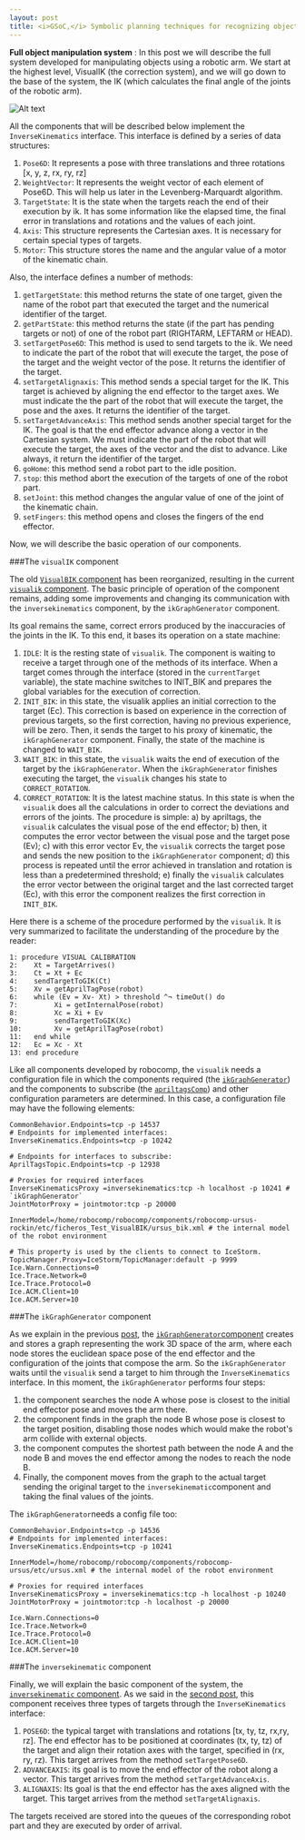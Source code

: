 ```yaml
---
layout: post
title: <i>GSoC,</i> Symbolic planning techniques for recognizing objects domestic <p>#5</p>
---
```


**Full object manipulation system** : In this post we will describe the full system developed for manipulating objects using a robotic arm. We start at the highest level, VisualIK (the correction system), and we will go down to the base of the system, the IK (which calculates the final angle of the joints of the robotic arm).

![Alt text](https://github.com/mercedes92/VisualIKExperiment/blob/master/images/Dibujo%20sin%20t%C3%ADtulo.png?raw=true)

All the components that will be described below implement the `InverseKinematics` interface. This interface is defined by a series of data structures:

1. `Pose6D`: It represents a pose with three translations and three rotations [x, y, z, rx, ry, rz]
2. `WeightVector`: It represents the weight vector of each element of Pose6D. This will help us later in the Levenberg-Marquardt algorithm.
3. `TargetState`: It is the state when the targets reach the end of their execution by ik. It has some information like the elapsed time, the final error in translations and rotations and the values of each joint.
4. `Axis`: This structure represents the Cartesian axes. It is necessary for certain special types of targets.
5. `Motor`: This structure stores the name and the angular value of a motor of the kinematic chain.

Also, the interface defines a number of methods:

1. `getTargetState`: this method returns the state of one target, given the name of the robot part that executed the target and the numerical identifier of the target.
2. `getPartState`: this method returns the state (if the part has pending targets or not) of one of the robot part (RIGHTARM, LEFTARM or HEAD).
3. `setTargetPose6D`: This method is used to send targets to the ik. We need to indicate the part of the robot that will execute the target, the pose of the target and the weight vector of the pose. It returns the identifier of the target.
4. `setTargetAlignaxis`: This method sends a special target for the IK. This target is achieved by aligning the end effector to the target axes. We must indicate the the part of the robot that will execute the target, the pose and the axes. It returns the identifier of the target.
5. `setTargetAdvanceAxis`: This method sends another special target for the IK. The goal is that the end effector advance along a vector in the Cartesian system. We must indicate the part of the robot that will execute the target, the axes of the vector and the dist to advance. Like always, it return the identifier of the target.
6. `goHome`: this method send a robot part to the idle position.
7. `stop`: this method abort the execution of the targets of one of the robot part.
8. `setJoint`: this method changes the angular value of one of the joint of the kinematic chain.
9. `setFingers`: this method opens and closes the fingers of the end effector.

Now, we will describe the basic operation of our components.

###The `visualIK` component

The old [`VisualBIK` component](http://robocomp.github.io/website/2015/06/17/mercedes3.html) has been reorganized, resulting in the current [`visualik` component](https://github.com/robocomp/robocomp-ursus/tree/master/components/visualik). The basic principle of operation of the component remains, adding some improvements and changing its communication with the `inversekinematics` component, by the `ikGraphGenerator` component.

Its goal remains the same, correct errors produced by the inaccuracies of the joints in the IK. To this end, it bases its operation on a state machine:

1. `IDLE`: It is the resting state of `visualik`. The component is waiting to receive a target through one of the methods of its interface. When a target comes through the interface (stored in the `currentTarget` variable), the state machine switches to INIT_BIK and prepares the global variables for the execution of correction.
2. `INIT_BIK`: in this state, the visualik applies an initial correction to the target (Ec). This correction is based on experience in the correction of previous targets, so the first correction, having no previous experience, will be zero. Then, it sends the target to his proxy of kinematic, the `ikGraphGenerator` component. Finally, the state of the machine is changed to `WAIT_BIK`.
3. `WAIT_BIK`: in this state, the `visualik` waits the end of execution of the target by the `ikGraphGenerator`. When the `ikGraphGenerator` finishes executing the target, the `visualik` changes his state to `CORRECT_ROTATION`.
4. `CORRECT_ROTATION`: It is the latest machine status. In this state is when the `visualik` does all the calculations in order to correct the deviations and errors of the joints. The procedure is simple: a) by apriltags, the `visualik` calculates the visual pose of the end effector; b) then, it computes the error vector between the visual pose and the target pose (Ev); c) with this error vector Ev, the `visualik` corrects the target pose and sends the new position to the `ikGraphGenerator` component; d) this process is repeated until the error achieved in translation and rotation is less than a predetermined threshold; e) finally the `visualik` calculates the error vector between the original target and the last corrected target (Ec), with this error the component realizes the first correction in `INIT_BIK`.

Here there is a scheme of the procedure performed by the `visualik`. It is very summarized to facilitate the understanding of the procedure by the reader:

    1: procedure VISUAL CALIBRATION
    2:    Xt = TargetArrives()
    3:    Ct = Xt + Ec
    4:    sendTargetToGIK(Ct)
    5:    Xv = getAprilTagPose(robot)
    6:    while (Ev = Xv- Xt) > threshold ^¬ timeOut() do
    7:         Xi = getInternalPose(robot)
    8:         Xc = Xi + Ev
    9:         sendTargetToGIK(Xc)
    10:        Xv = getAprilTagPose(robot)
    11:   end while
    12:   Ec = Xc - Xt
    13: end procedure
    
Like all components developed by robocomp, the `visualik` needs a configuration file in which the components required (the [`ikGraphGenerator`](https://github.com/robocomp/robocomp-ursus/tree/master/components/ikGraphGenerator)) and the components to subscribe (the [`apriltagsComp`](https://github.com/robocomp/robocomp-robolab/tree/master/components/apriltagsComp)) and other configuration parameters are determined. In this case, a configuration file may have the following elements:

    CommonBehavior.Endpoints=tcp -p 14537
    # Endpoints for implemented interfaces:
    InverseKinematics.Endpoints=tcp -p 10242
    
    # Endpoints for interfaces to subscribe:
    AprilTagsTopic.Endpoints=tcp -p 12938
    
    # Proxies for required interfaces
    InverseKinematicsProxy =inversekinematics:tcp -h localhost -p 10241 # `ikGraphGenerator`
    JointMotorProxy = jointmotor:tcp -p 20000 

    InnerModel=/home/robocomp/robocomp/components/robocomp-ursus-rockin/etc/ficheros_Test_VisualBIK/ursus_bik.xml # the internal model of the robot environment 
    
    # This property is used by the clients to connect to IceStorm.
    TopicManager.Proxy=IceStorm/TopicManager:default -p 9999
    Ice.Warn.Connections=0
    Ice.Trace.Network=0
    Ice.Trace.Protocol=0
    Ice.ACM.Client=10
    Ice.ACM.Server=10
    
###The `ikGraphGenerator` component

As we explain in the previous [post](http://robocomp.github.io/website/2015/08/13/mercedes4.html), the [`ikGraphGenerator`component](https://github.com/robocomp/robocomp-ursus/tree/master/components/ikGraphGenerator) creates and stores a graph representing the work 3D space of the arm, where each node stores the euclidean space pose of the end effector and the configuration of the joints that compose the arm. So the `ikGraphGenerator` waits until the `visualik` send a target to him through the `InverseKinematics` interface. In this moment, the `ikGraphGenerator` performs four steps:

1. the component searches the node A whose pose is closest to the initial end effector pose and moves the arm there.
2. the component finds in the graph  the node B whose pose is closest to the target position, disabling those nodes which would make the robot's arm collide with external objects.
3. the component computes the shortest path between the node A and the node B and moves the end effector among the nodes to reach the node B.
4. Finally, the component moves from the graph to the actual target sending the original target to the `inversekinematic`component and taking the final values of the joints.

The `ikGraphGenerator`needs a config file too:

    CommonBehavior.Endpoints=tcp -p 14536
    # Endpoints for implemented interfaces:
    InverseKinematics.Endpoints=tcp -p 10241

    InnerModel=/home/robocomp/robocomp/components/robocomp-ursus/etc/ursus.xml # the internal model of the robot environment 

    # Proxies for required interfaces
    InverseKinematicsProxy = inversekinematics:tcp -h localhost -p 10240
    JointMotorProxy = jointmotor:tcp -h localhost -p 20000

    Ice.Warn.Connections=0
    Ice.Trace.Network=0 
    Ice.Trace.Protocol=0
    Ice.ACM.Client=10
    Ice.ACM.Server=10
    
###The `inversekinematic` component

Finally, we will explain the basic component of the system, the [`inversekinematic` component](https://github.com/robocomp/robocomp-ursus/tree/master/components/inversekinematics). As we said in the [second post](http://robocomp.github.io/website/2015/06/15/mercedes2.html), this component receives three types of targets through the `InverseKinematics` interface:

1. `POSE6D`: the typical target with translations and rotations [tx, ty, tz, rx,ry, rz]. The end effector has to be positioned at coordinates (tx, ty, tz) of the target and align their rotation axes with the target, specified in (rx, ry, rz). This target arrives from the method `setTargetPose6D`.
2. `ADVANCEAXIS`: its goal is to move the end effector of the robot along a vector. This target arrives from the method `setTargetAdvanceAxis`.
3. `ALIGNAXIS`: Its goal is that the end effector has the axes aligned with the target. This target arrives from the method `setTargetAlignaxis`.

The targets received are stored into the queues of the corresponding robot part and they are executed by order of arrival.



    